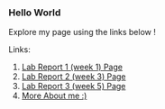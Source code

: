 ### **Hello World**
Explore my page using the links below !

 Links:    
1. [Lab Report 1 (week 1) Page](https://mannat-gill.github.io/cse15l-lab-reports/lab-report-1-week-0.html)
2. [Lab Report 2 (week 3) Page](https://mannat-gill.github.io/cse15l-lab-reports/lab-report-2-week-3.html)
2. [Lab Report 3 (week 5) Page](https://mannat-gill.github.io/cse15l-lab-reports/lab-report-3-week-5.html)
3. [ More About me :)](https://mannat-gill.github.io/cse15l-lab-reports/trial.html)
